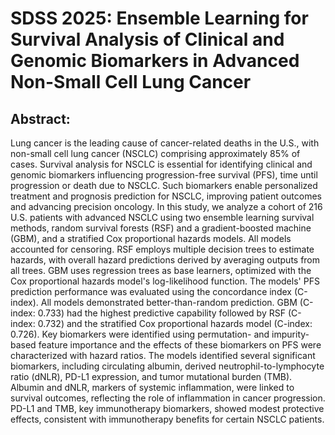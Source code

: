 # SDSS 2025: Ensemble Learning for Survival Analysis of Clinical and Genomic Biomarkers in Advanced Non-Small Cell Lung Cancer
## Abstract: 
Lung cancer is the leading cause of cancer-related deaths in the U.S., with non-small cell lung cancer (NSCLC) comprising approximately 85% of cases. Survival analysis for NSCLC is essential for identifying clinical and genomic biomarkers influencing progression-free survival (PFS), time until progression or death due to NSCLC. Such biomarkers enable personalized treatment and prognosis prediction for NSCLC, improving patient outcomes and advancing precision oncology. In this study, we analyze a cohort of 216 U.S. patients with advanced NSCLC using two ensemble learning survival methods, random survival forests (RSF) and a gradient-boosted machine (GBM), and a stratified Cox proportional hazards models. All models accounted for censoring. RSF employs multiple decision trees to estimate hazards, with overall hazard predictions derived by averaging outputs from all trees. GBM uses regression trees as base learners, optimized with the Cox proportional hazards model's log-likelihood function. The models' PFS prediction performance was evaluated using the concordance index (C-index). All models demonstrated better-than-random prediction. GBM (C-index: 0.733) had the highest predictive capability followed by RSF (C-index: 0.732) and the stratified Cox proportional hazards model (C-index: 0.726). Key biomarkers were identified using permutation- and impurity-based feature importance and the effects of these biomarkers on PFS were characterized with hazard ratios. The models identified several significant biomarkers, including circulating albumin, derived neutrophil-to-lymphocyte ratio (dNLR), PD-L1 expression, and tumor mutational burden (TMB). Albumin and dNLR, markers of systemic inflammation, were linked to survival outcomes, reflecting the role of inflammation in cancer progression. PD-L1 and TMB, key immunotherapy biomarkers, showed modest protective effects, consistent with immunotherapy benefits for certain NSCLC patients.
